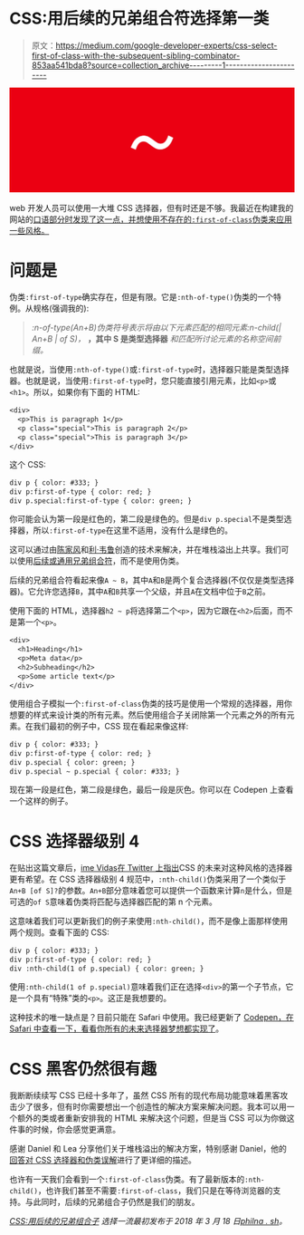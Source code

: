 # CSS:用后续的兄弟组合符选择第一类

> 原文：<https://medium.com/google-developer-experts/css-select-first-of-class-with-the-subsequent-sibling-combinator-853aa541bda8?source=collection_archive---------1----------------------->

![](img/1982963ecc68c3b0945d854fffa0e71d.png)

web 开发人员可以使用一大堆 CSS 选择器，但有时还是不够。我最近在构建我的网站的[口语部分时发现了这一点，并想使用不存在的`:first-of-class`伪类来应用一些风格。](https://philna.sh/speaking/)

# 问题是

伪类`:first-of-type`确实存在，但是有限。它是`:nth-of-type()`伪类的一个特例。从规格(强调我的):

> *:n-of-type(An+B)伪类符号表示将由以下元素匹配的相同元素:n-child(| An+B | of S)，* **，其中 S 是类型选择器** *和匹配所讨论元素的名称空间前缀。*

也就是说，当使用`:nth-of-type()`或`:first-of-type`时，选择器只能是类型选择器。也就是说，当使用`:first-of-type`时，您只能直接引用元素，比如`<p>`或`<h1>`。所以，如果你有下面的 HTML:

```
<div>
  <p>This is paragraph 1</p>
  <p class="special">This is paragraph 2</p>
  <p class="special">This is paragraph 3</p>
</div>
```

这个 CSS:

```
div p { color: #333; }
div p:first-of-type { color: red; }
div p.special:first-of-type { color: green; }
```

你可能会认为第一段是红色的，第二段是绿色的。但是`div p.special`不是类型选择器，所以`:first-of-type`在这里不适用，没有什么是绿色的。

这可以通过由[陈家风](https://stackoverflow.com/questions/2717480/css-selector-for-first-element-with-class)和[利·韦鲁](https://stackoverflow.com/questions/5287272/css-select-first-element-with-a-certain-class/5293095#5293095)创造的技术来解决，并在堆栈溢出上共享。我们可以使用[后续或通用兄弟组合符](https://www.w3.org/TR/selectors/#general-sibling-combinators)，而不是使用伪类。

后续的兄弟组合符看起来像`A ~ B`，其中`A`和`B`是两个复合选择器(不仅仅是类型选择器)。它允许您选择`B`，其中`A`和`B`共享一个父级，并且`A`在文档中位于`B`之前。

使用下面的 HTML，选择器`h2 ~ p`将选择第二个`<p>`，因为它跟在`<h2>`后面，而不是第一个`<p>`。

```
<div>
  <h1>Heading</h1>
  <p>Meta data</p>
  <h2>Subheading</h2>
  <p>Some article text</p>
</div>
```

使用组合子模拟一个`:first-of-class`伪类的技巧是使用一个常规的选择器，用你想要的样式来设计类的所有元素。然后使用组合子关闭除第一个元素之外的所有元素。在我们最初的例子中，CSS 现在看起来像这样:

```
div p { color: #333; }
div p:first-of-type { color: red; }
div p.special { color: green; }
div p.special ~ p.special { color: #333; }
```

现在第一段是红色，第二段是绿色，最后一段是灰色。你可以在 Codepen 上查看一个这样的例子。

# CSS 选择器级别 4

在贴出这篇文章后，[ime Vidas](https://twitter.com/simevidas)[在 Twitter 上指出](https://twitter.com/simevidas/status/975394813863432192)CSS 的未来对这种风格的选择器更有希望。在 CSS 选择器级别 4 规范中，`:nth-child()`伪类采用了一个类似于`An+B [of S]?`的参数。`An+B`部分意味着您可以提供一个函数来计算`n`是什么，但是可选的`of S`意味着伪类将匹配与选择器匹配的第 n 个元素。

这意味着我们可以更新我们的例子来使用`:nth-child()`，而不是像上面那样使用两个规则。查看下面的 CSS:

```
div p { color: #333; }
div p:first-of-type { color: red; }
div :nth-child(1 of p.special) { color: green; }
```

使用`:nth-child(1 of p.special)`意味着我们正在选择`<div>`的第一个子节点，它是一个具有“特殊”类的`<p>`。这正是我想要的。

这种技术的唯一缺点是？目前只能在 Safari 中使用。我已经更新了 [Codepen，在 Safari 中查看一下，看看你所有的未来选择器梦想都实现了](https://codepen.io/philnash/pen/WzoNwG/)。

# CSS 黑客仍然很有趣

我断断续续写 CSS 已经十多年了，虽然 CSS 所有的现代布局功能意味着黑客攻击少了很多，但有时你需要想出一个创造性的解决方案来解决问题。我本可以用一个额外的类或者重新安排我的 HTML 来解决这个问题，但是当 CSS 可以为你做这件事的时候，你会感觉更满意。

感谢 Daniel 和 Lea 分享他们关于堆栈溢出的解决方案，特别感谢 Daniel，他的[回答对 CSS 选择器和伪类误解](https://stackoverflow.com/questions/2717480/css-selector-for-first-element-with-class/8539107#8539107)进行了更详细的描述。

也许有一天我们会看到一个`:first-of-class`伪类。有了最新版本的`:nth-child()`，也许我们甚至不需要`:first-of-class`，我们只是在等待浏览器的支持。与此同时，后续的兄弟组合子仍然是我们的朋友。

[*CSS:用后续的兄弟组合子*](https://philna.sh/blog/2018/03/18/css-first-of-class/index.html) *选择一流最初发布于 2018 年 3 月 18 日*[*philna . sh*](https://philna.sh/blog/2018/03/18/css-first-of-class/index.html)*。*